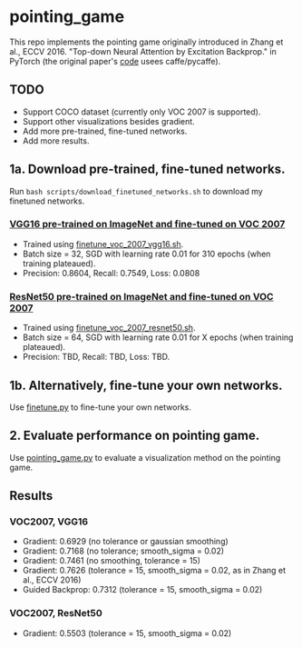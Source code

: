 # pointing_game

This repo implements the pointing game originally introduced in Zhang et al., ECCV 2016. "Top-down Neural Attention by Excitation Backprop." in PyTorch (the original paper's [code](https://github.com/jimmie33/Caffe-ExcitationBP/) usees caffe/pycaffe).

## TODO
* Support COCO dataset (currently only VOC 2007 is supported).
* Support other visualizations besides gradient.
* Add more pre-trained, fine-tuned networks.
* Add more results.

## 1a. Download pre-trained, fine-tuned networks.
Run `bash scripts/download_finetuned_networks.sh` to download my finetuned networks.

### [VGG16 pre-trained on ImageNet and fine-tuned on VOC 2007](https://www.dropbox.com/s/p0gepxvp8dsybu7/voc_2007_vgg16_checkpoint_best.pth.tar?dl=0)
* Trained using [finetune_voc_2007_vgg16.sh](scripts/finetune_voc_2007_vgg16.sh).
* Batch size = 32, SGD with learning rate 0.01 for 310 epochs (when training plateaued).
* Precision: 0.8604, Recall: 0.7549, Loss: 0.0808

### [ResNet50 pre-trained on ImageNet and fine-tuned on VOC 2007](TODO)
* Trained using [finetune_voc_2007_resnet50.sh](scripts/finetune_voc_2007_resnet50.sh).
* Batch size = 64, SGD with learning rate 0.01 for X epochs (when training plateaued).
* Precision: TBD, Recall: TBD, Loss: TBD.

## 1b. Alternatively, fine-tune your own networks.
Use [finetune.py](finetune.py) to fine-tune your own networks.

## 2. Evaluate performance on pointing game.
Use [pointing_game.py](pointing_game.py) to evaluate a visualization method on the pointing game.

## Results
### VOC2007, VGG16
* Gradient: 0.6929 (no tolerance or gaussian smoothing)
* Gradient: 0.7168 (no tolerance; smooth_sigma = 0.02)
* Gradient: 0.7461 (no smoothing, tolerance = 15)
* Gradient: 0.7626 (tolerance = 15, smooth_sigma = 0.02, as in Zhang et al., ECCV 2016)
* Guided Backprop: 0.7312 (tolerance = 15, smooth_sigma = 0.02)

### VOC2007, ResNet50
* Gradient: 0.5503 (tolerance = 15, smooth_sigma = 0.02)
